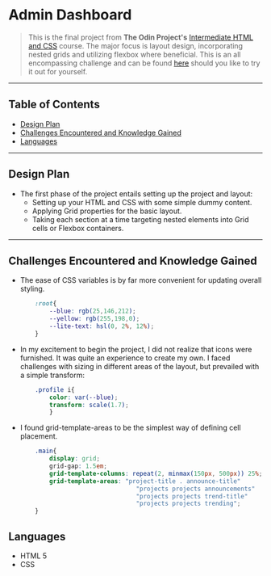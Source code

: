 # Admin Dashboard
> This is the final project from **The Odin Project's** [Intermediate HTML and CSS](https://www.theodinproject.com/paths/full-stack-javascript/courses/intermediate-html-and-css) course. The major focus is layout design, incorporating nested grids and utilizing flexbox where beneficial. This is an all encompassing challenge and can be found [here](https://www.theodinproject.com/paths/full-stack-javascript/courses/intermediate-html-and-css/lessons/admin-dashboard) should you like to try it out for yourself.
<!-- > Live demo [_here_](https://www.example.com). If you have the project hosted somewhere, include the link here. -->

___
## Table of Contents
* [Design Plan](#design-plan)
* [Challenges Encountered and Knowledge Gained](#challenges-encountered-and-knowledge-gained)
* [Languages](#languages)
___
## Design Plan
- The first phase of the project entails setting up the project and layout:
    * Setting up your HTML and CSS with some simple dummy content.
    * Applying Grid properties for the basic layout.
    * Taking each section at a time targeting nested elements into Grid cells or Flexbox containers.
___
## Challenges Encountered and Knowledge Gained
* The ease of CSS variables is by far more convenient for updating overall styling.
    ```CSS
        :root{
            --blue: rgb(25,146,212);
            --yellow: rgb(255,198,0);
            --lite-text: hsl(0, 2%, 12%);
        }
    ```
* In my excitement to begin the project, I did not realize that icons were furnished. It was quite an experience to create my own. I faced challenges with sizing in different areas of the layout, but prevailed with a simple transform:
    ```css
        .profile i{
            color: var(--blue);
            transform: scale(1.7);
            }
    ```
* I found grid-template-areas to be the simplest way of defining cell placement.
    ```css
        .main{
            display: grid;
            grid-gap: 1.5em;
            grid-template-columns: repeat(2, minmax(150px, 500px)) 25%;
            grid-template-areas: "project-title . announce-title"
                                    "projects projects announcements"
                                    "projects projects trend-title"
                                    "projects projects trending";
        }
    ```
## Languages
- HTML 5
- CSS
